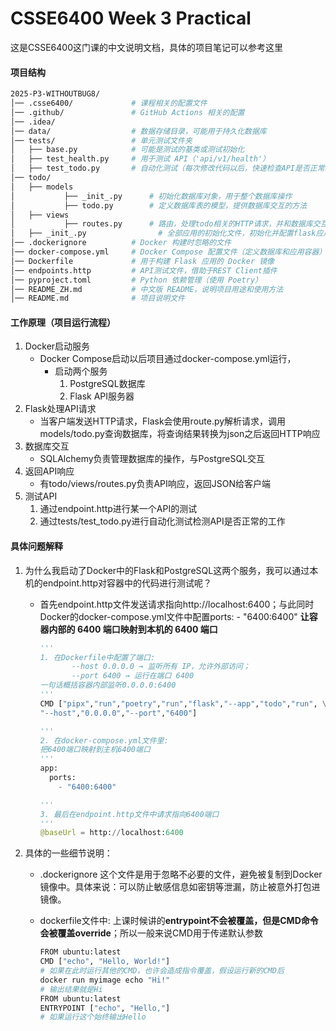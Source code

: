 # CSSE6400 Week 3 Practical
这是CSSE6400这门课的中文说明文档，具体的项目笔记可以参考这里
#### 项目结构

```bash
2025-P3-WITHOUTBUG8/
│── .csse6400/             # 课程相关的配置文件
│── .github/               # GitHub Actions 相关的配置
│── .idea/                 
│── data/                  # 数据存储目录，可能用于持久化数据库
│── tests/                 # 单元测试文件夹
│   ├── base.py            # 可能是测试的基类或测试初始化
│   ├── test_health.py     # 用于测试 API（'api/v1/health'）
│   ├── test_todo.py       # 自动化测试（每次修改代码以后，快速检查API是否正常工作）
│── todo/                  
│   ├── models
│   		├── _init_.py      # 初始化数据库对象，用于整个数据库操作
│   		├── todo.py        # 定义数据库表的模型，提供数据库交互的方法
│   ├── views
│   		├── routes.py      # 路由，处理todo相关的HTTP请求，并和数据库交互
│   ├── _init_.py				 # 全部应用的初始化文件，初始化并配置flask应用，初始化数据库，配置路由生效
│── .dockerignore          # Docker 构建时忽略的文件
│── docker-compose.yml     # Docker Compose 配置文件（定义数据库和应用容器）
│── Dockerfile             # 用于构建 Flask 应用的 Docker 镜像
│── endpoints.http         # API测试文件，借助于REST Client插件
│── pyproject.toml         # Python 依赖管理（使用 Poetry）
│── README_ZH.md           # 中文版 README，说明项目用途和使用方法
│── README.md              # 项目说明文件
```

#### 工作原理（项目运行流程）

1. Docker启动服务
   - Docker Compose启动以后项目通过docker-compose.yml运行，
     - 启动两个服务
       1. PostgreSQL数据库
       2. Flask API服务器
2. Flask处理API请求
   - 当客户端发送HTTP请求，Flask会使用route.py解析请求，调用models/todo.py查询数据库，将查询结果转换为json之后返回HTTP响应
3. 数据库交互
   - SQLAlchemy负责管理数据库的操作，与PostgreSQL交互
4. 返回API响应
   - 有todo/views/routes.py负责API响应，返回JSON给客户端
5. 测试API
   1. 通过endpoint.http进行某一个API的测试
   2. 通过tests/test_todo.py进行自动化测试检测API是否正常的工作

#### 具体问题解释

1. 为什么我启动了Docker中的Flask和PostgreSQL这两个服务，我可以通过本机的endpoint.http对容器中的代码进行测试呢？

   - 首先endpoint.http文件发送请求指向http://localhost:6400；与此同时Docker的docker-compose.yml文件中配置ports: - "6400:6400" **让容器内部的 6400 端口映射到本机的 6400 端口**

     ```python
     '''
     1. 在Dockerfile中配置了端口: 
     		--host 0.0.0.0 → 监听所有 IP，允许外部访问； 
     		--port 6400 → 运行在端口 6400
     一句话概括容器内部监听0.0.0.0:6400
     '''
     CMD ["pipx","run","poetry","run","flask","--app","todo","run", \
     "--host","0.0.0.0","--port","6400"]
     
     '''
     2. 在docker-compose.yml文件里: 
     把6400端口映射到主机6400端口
     '''
     app:
       ports:
         - "6400:6400"
     
     '''
     3. 最后在endpoint.http文件中请求指向6400端口
     '''
     @baseUrl = http://localhost:6400
     ```

2. 具体的一些细节说明：

   - .dockerignore 这个文件是用于忽略不必要的文件，避免被复制到Docker镜像中。具体来说：可以防止敏感信息如密钥等泄漏，防止被意外打包进镜像。

   - dockerfile文件中: 上课时候讲的**entrypoint不会被覆盖，但是CMD命令会被覆盖override**；所以一般来说CMD用于传递默认参数

     ```bash
     FROM ubuntu:latest
     CMD ["echo", "Hello, World!"]
     # 如果在此时运行其他的CMD，也许会造成指令覆盖，假设运行新的CMD后
     docker run myimage echo "Hi!"
     # 输出结果就是Hi
     FROM ubuntu:latest
     ENTRYPOINT ["echo", "Hello,"]
     # 如果运行这个始终输出Hello
     ```

     

